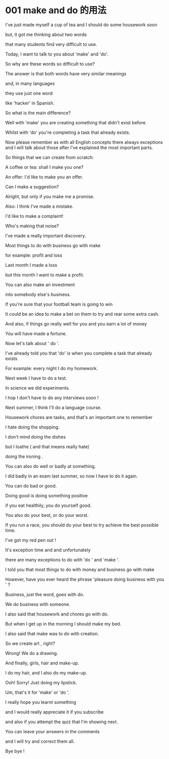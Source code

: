 # 001 make and do 的用法

I've just made myself a cup of tea and I should do some housework soon

but, it got me thinking about two words

that many students find very difficult to use.

Today, I want to talk to you about 'make' and 'do'.

So why are these words so difficult to use?

The answer is that both words have very similar meanings

and, in many languages

they use just one word

like 'hacker' in Spanish.

So what is the main difference?

Well with 'make' you are creating something that didn't exist before.

Whilst with 'do' you're completing a task that already exists.

Now please remember as with all English concepts there always exceptions and I will talk about those after I've explained the most important parts.

So things that we can create from scratch:

A coffee or tea: shall I make you one?

An offer: I'd like to make you an offer.

Can I make a suggestion?

Alright, but only if you make me a promise.

Also: I think I've made a mistake.

I'd like to make a complaint!

Who's making that noise?

I've made a really important discovery.

Most things to do with business go with make

for example: profit and loss

Last month I made a loss

but this month I want to make a profit.

You can also make an investment

into somebody else's business.

If you're sure that your football team is going to win

It could be an idea to make a bet on them to try and rear some extra cash.

And also, if things go really well for you and you earn a lot of money

You will have made a fortune.

Now let's talk about ' do '.

I've already told you that 'do' is when you complete a task that already exists

For example: every night I do my homework.

Next week I have to do a test.

In science we did experiments.

I hop I don't have to do any interviews soon !

Next summer, I think I'll do a language course.

Housework chores are tasks, and that's an important one to remember

I hate doing the shopping.

I don't mind doing the dishes

but I loathe ( and that means really hate)

doing the ironing .

You can also do well or badly at something.

I did badly in an exam last summer, so now I have to do it again.

You can do bad or good.

Doing good is doing something positive

if you eat healthily, you do yourself good.

You also do your best, or do your worst.

If you run a race, you should do your best to try achieve the best possible time.

I've got my red pen out !

It's exception time and and unfortunately

there are many exceptions to do with 'do ' and 'make '.

I told you that most things to do with money and business go with make

However, have you ever heard the phrase 'pleasure doing business with you ' ?

Business, just the word, goes with do.

We do business with someone.

I also said that housework and chores go with do.

But when I get up in the morning I should make my bed.

I also said that make was to do with creation.

So we create art , right?

Wrong! We do a drawing.

And finally, girls, hair and make-up.

I do my hair, and I also do my make-up.

Ooh! Sorry! Just doing my lipstick.

Um, that's it for 'make' or 'do '.

I really hope you learnt something

and I would really appreciate it if you subscribe

and also if you attempt the quiz that I'm showing next.

You can leave your answers in the comments

and I will try and correct them all.

Bye bye !











